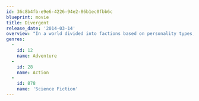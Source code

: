 ```yaml
---
id: 36c8b4fb-e9e6-4226-94e2-86b1ec0fbb6c
blueprint: movie
title: Divergent
release_date: '2014-03-14'
overview: "In a world divided into factions based on personality types, Tris learns that she's been classified as Divergent and won't fit in. When she discovers a plot to destroy Divergents, Tris and the mysterious Four must find out what makes Divergents dangerous before it's too late."
genres:
  -
    id: 12
    name: Adventure
  -
    id: 28
    name: Action
  -
    id: 878
    name: 'Science Fiction'
---
```

